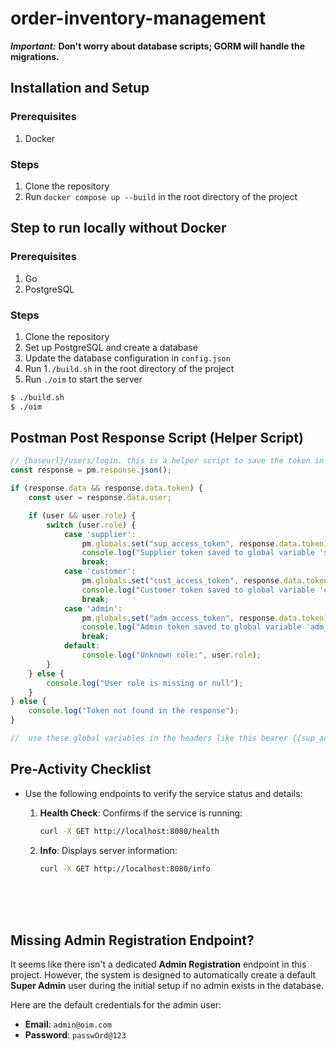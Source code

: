 # order-inventory-management

**_Important:_** **Don't worry about database scripts; GORM will handle the migrations.**

## Installation and Setup

### Prerequisites

1. Docker

### Steps

1. Clone the repository
2. Run `docker compose up --build` in the root directory of the project

## Step to run locally without Docker

### Prerequisites

1. Go 
2. PostgreSQL

### Steps

1. Clone the repository
2. Set up PostgreSQL and create a database
3. Update the database configuration in `config.json`
4. Run 1`./build.sh` in the root directory of the project
5. Run `./oim` to start the server
```bash
$ ./build.sh
$ ./oim
```






## Postman Post Response Script (Helper Script)
```js
// {baseurl}/users/login. this is a helper script to save the token in global variable. (make life simpler with scripts)
const response = pm.response.json();

if (response.data && response.data.token) {
    const user = response.data.user;

    if (user && user.role) {
        switch (user.role) {
            case 'supplier':
                pm.globals.set("sup_access_token", response.data.token);
                console.log("Supplier token saved to global variable 'sup_access_token':", response.data.token);
                break;
            case 'customer':
                pm.globals.set("cust_access_token", response.data.token);
                console.log("Customer token saved to global variable 'cust_access_token':", response.data.token);
                break;
            case 'admin':
                pm.globals.set("adm_access_token", response.data.token);
                console.log("Admin token saved to global variable 'adm_access_token':", response.data.token);
                break;
            default:
                console.log("Unknown role:", user.role);
        }
    } else {
        console.log("User role is missing or null");
    }
} else {
    console.log("Token not found in the response");
}

//  use these global variables in the headers like this bearer {{sup_access_token}} or in authorization tab. 
```





## Pre-Activity Checklist

- Use the following endpoints to verify the service status and details:

  1. **Health Check**: Confirms if the service is running:
     ```bash
     curl -X GET http://localhost:8080/health
     ```
  2. **Info**: Displays server information:
     ```bash
     curl -X GET http://localhost:8080/info
     ```





<br>
<br>
<br>


## Missing Admin Registration Endpoint?

It seems like there isn't a dedicated **Admin Registration** endpoint in this project. However, the system is designed to automatically create a default **Super Admin** user during the initial setup if no admin exists in the database.

Here are the default credentials for the admin user:
- **Email**: `admin@oim.com`
- **Password**: `passwOrd@123`
